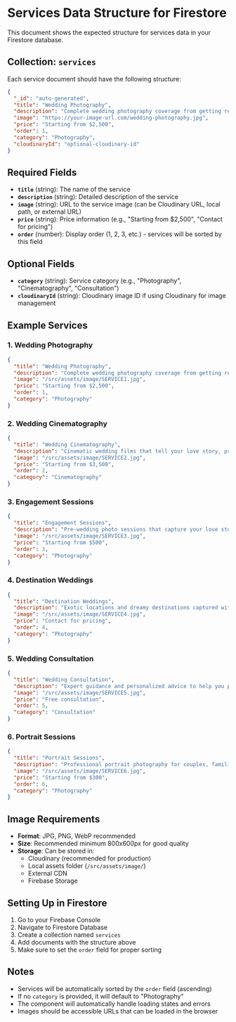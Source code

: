 # Services Data Structure for Firestore

This document shows the expected structure for services data in your Firestore database.

## Collection: `services`

Each service document should have the following structure:

```json
{
  "_id": "auto-generated",
  "title": "Wedding Photography",
  "description": "Complete wedding photography coverage from getting ready to reception, capturing every precious moment of your special day.",
  "image": "https://your-image-url.com/wedding-photography.jpg",
  "price": "Starting from $2,500",
  "order": 1,
  "category": "Photography",
  "cloudinaryId": "optional-cloudinary-id"
}
```

## Required Fields

- **`title`** (string): The name of the service
- **`description`** (string): Detailed description of the service
- **`image`** (string): URL to the service image (can be Cloudinary URL, local path, or external URL)
- **`price`** (string): Price information (e.g., "Starting from $2,500", "Contact for pricing")
- **`order`** (number): Display order (1, 2, 3, etc.) - services will be sorted by this field

## Optional Fields

- **`category`** (string): Service category (e.g., "Photography", "Cinematography", "Consultation")
- **`cloudinaryId`** (string): Cloudinary image ID if using Cloudinary for image management

## Example Services

### 1. Wedding Photography
```json
{
  "title": "Wedding Photography",
  "description": "Complete wedding photography coverage from getting ready to reception, capturing every precious moment of your special day.",
  "image": "/src/assets/image/SERVICE1.jpg",
  "price": "Starting from $2,500",
  "order": 1,
  "category": "Photography"
}
```

### 2. Wedding Cinematography
```json
{
  "title": "Wedding Cinematography",
  "description": "Cinematic wedding films that tell your love story, preserving the emotions and memories for generations to come.",
  "image": "/src/assets/image/SERVICE2.jpg",
  "price": "Starting from $3,500",
  "order": 2,
  "category": "Cinematography"
}
```

### 3. Engagement Sessions
```json
{
  "title": "Engagement Sessions",
  "description": "Pre-wedding photo sessions that capture your love story and personality, perfect for save-the-dates and wedding websites.",
  "image": "/src/assets/image/SERVICE3.jpg",
  "price": "Starting from $500",
  "order": 3,
  "category": "Photography"
}
```

### 4. Destination Weddings
```json
{
  "title": "Destination Weddings",
  "description": "Exotic locations and dreamy destinations captured with seamless coordination and local expertise.",
  "image": "/src/assets/image/SERVICE4.jpg",
  "price": "Contact for pricing",
  "order": 4,
  "category": "Photography"
}
```

### 5. Wedding Consultation
```json
{
  "title": "Wedding Consultation",
  "description": "Expert guidance and personalized advice to help you plan the perfect photography package within your budget.",
  "image": "/src/assets/image/SERVICE5.jpg",
  "price": "Free consultation",
  "order": 5,
  "category": "Consultation"
}
```

### 6. Portrait Sessions
```json
{
  "title": "Portrait Sessions",
  "description": "Professional portrait photography for couples, families, and individuals, creating timeless memories to treasure.",
  "image": "/src/assets/image/SERVICE6.jpg",
  "price": "Starting from $300",
  "order": 6,
  "category": "Photography"
}
```

## Image Requirements

- **Format**: JPG, PNG, WebP recommended
- **Size**: Recommended minimum 800x600px for good quality
- **Storage**: Can be stored in:
  - Cloudinary (recommended for production)
  - Local assets folder (`/src/assets/image/`)
  - External CDN
  - Firebase Storage

## Setting Up in Firestore

1. Go to your Firebase Console
2. Navigate to Firestore Database
3. Create a collection named `services`
4. Add documents with the structure above
5. Make sure to set the `order` field for proper sorting

## Notes

- Services will be automatically sorted by the `order` field (ascending)
- If no `category` is provided, it will default to "Photography"
- The component will automatically handle loading states and errors
- Images should be accessible URLs that can be loaded in the browser 